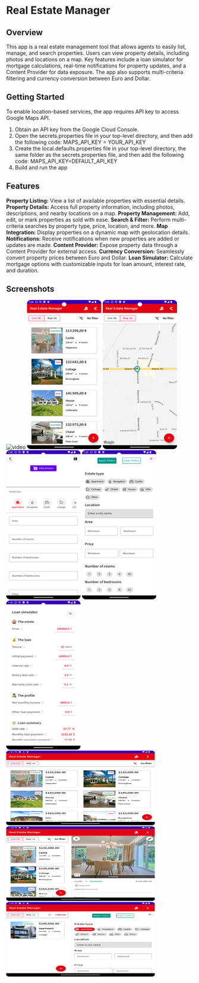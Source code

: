 # Real Estate Manager

## Overview

This app is a real estate management tool that allows agents to easily list, manage, and search
properties. Users can view property details, including photos and locations on a map. Key
features include a loan simulator for mortgage calculations, real-time notifications for property
updates, and a Content Provider for data exposure. The app also supports multi-criteria filtering
and currency conversion between Euro and Dollar.

## Getting Started

To enable location-based services, the app requires API key to access Google Maps API.

1. Obtain an API key from the Google Cloud Console.
2. Open the secrets.properties file in your top-level directory, and then add the following code:
   MAPS_API_KEY = YOUR_API_KEY
3. Create the local.defaults.properties file in your top-level directory, the same folder as the
   secrets.properties file, and then add the
   following code:
   MAPS_API_KEY=DEFAULT_API_KEY
4. Build and run the app

## Features

**Property Listing:**  View a list of available properties with essential details.
**Property Details:** Access full property information, including photos, descriptions, and nearby
locations on a map.
**Property Management:** Add, edit, or mark properties as sold with ease.
**Search & Filter:** Perform multi-criteria searches by property type, price, location, and more.
**Map Integration:** Display properties on a dynamic map with geolocation details.
**Notifications:** Receive notifications when new properties are added or updates are made.
**Content Provider:** Expose property data through a Content Provider for external access.
**Currency Conversion:** Seamlessly convert property prices between Euro and Dollar.
**Loan Simulator:** Calculate mortgage options with customizable inputs for loan amount, interest
rate, and duration.

## Screenshots

<p> 
  <img src="screenshots/video.webm" width="200" height="400" alt="video"/>
  <img src="screenshots/estate-list.png"  width="200" height="400"/>
  <img src="screenshots/map-view.png" width="200" height="400"/>
  <img src="screenshots/addestate.png"  width="200" height="400"/>
  <img src="screenshots/filter.png"  width="200" height="400"/>
  <img src="screenshots/loan-simulator.png"  width="200" height="400"/>
  <img src="screenshots/tab-list-view.png"  width="400" height="200"/>
  <img src="screenshots/tab-with-details.png"  width="400" height="200"/>
  <img src="screenshots/tab-with-filter.png"  width="400" height="200"/>
</p>
